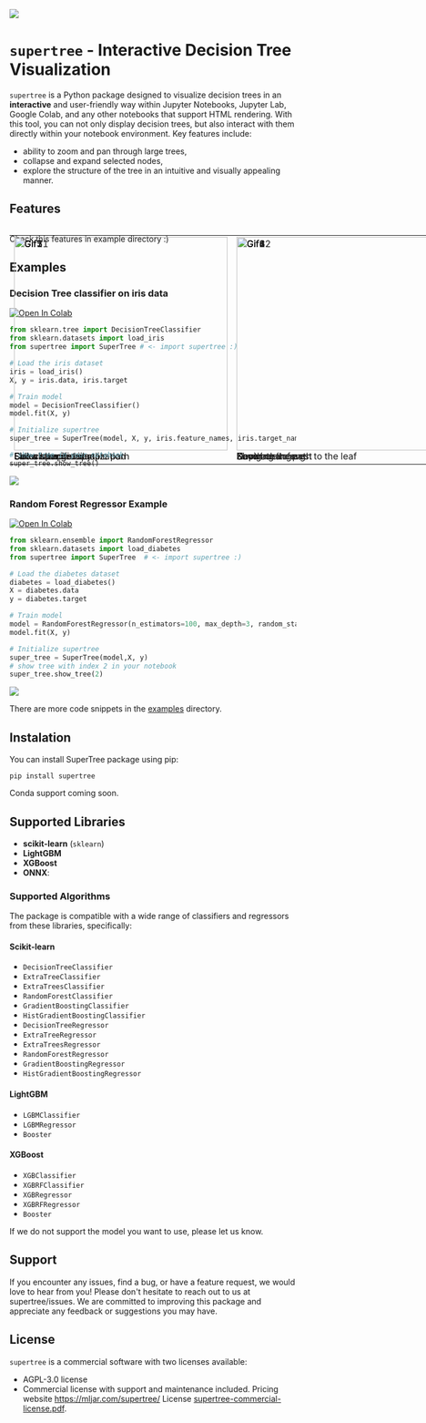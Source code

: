 ![](https://raw.githubusercontent.com/mljar/supertree/main/media/supertree2.gif)

# `supertree` - Interactive Decision Tree Visualization

`supertree` is a Python package designed to visualize decision trees in an **interactive** and user-friendly way within Jupyter Notebooks, Jupyter Lab, Google Colab, and any other notebooks that support HTML rendering. With this tool, you can not only display decision trees, but also interact with them directly within your notebook environment. Key features include:
- ability to zoom and pan through large trees,
- collapse and expand selected nodes, 
- explore the structure of the tree in an intuitive and visually appealing manner.

## Features

<div style="overflow: hidden;">
  <table style="table-layout: fixed; width: 100%; position: absolute;'">
  <tr>
    <td><img src="https://github.com/mljar/supertree/blob/main/media/videos/2_regression_details-ezgif.com-video-to-gif-converter.gif" alt="Gif1" width="375"/><br/>See all the details</td>
    <td><img src="https://github.com/mljar/supertree/blob/main/media/videos/1_supertree_zoom_an_reset-ezgif.com-video-to-gif-converter.gif" alt="Gif2" width="375"/><br/>Zoom</td>
  </tr>
  </table>
  <table style="table-layout: fixed; width: 100%; position: absolute;'">
    <tr>
    <td><img src="https://github.com/mljar/supertree/blob/main/media/videos/4_fullscreen-ezgif.com-video-to-gif-converter.gif" alt="Gif3" width="375"/><br/>Fullscreen in Jupyter</td>
    <td><img src="https://github.com/mljar/supertree/blob/main/media/videos/6_change_depth_dynamicaly-ezgif.com-video-to-gif-converter.gif" alt="Gif4" width="375"/><br/>Depth change</td>
  </tr>
    </table>
   <table style="table-layout: fixed; width: 100%; position: absolute;'">
    <tr>
    <td><img src="https://github.com/mljar/supertree/blob/main/media/videos/change_palette.gif" alt="Gif5" width="375"/><br/>Color change</td>
    <td><img src="https://github.com/mljar/supertree/blob/main/media/videos/switch_tree_in_forest.gif" alt="Gif6" width="375"/><br/>Navigate in forest</td>
  </tr>
    </table>
   <table style="table-layout: fixed; width: 100%; position: absolute;'">
    <tr>
    <td><img src="https://github.com/mljar/supertree/blob/main/media/videos/sample_path.gif" alt="Gif7" width="375"/><br/>Show specific sample path</td>
    <td><img src="https://github.com/mljar/supertree/blob/main/media/videos/save_svg.gif" alt="Gif8" width="375"/><br/>Save tree to svg</td>
  </tr>
    </table>
  <table style="table-layout: fixed; width: 100%; position: absolute;'">
    <tr>
    <td><img src="https://github.com/mljar/supertree/blob/main/media/videos/3_amount_of_sample_visualized-ezgif.com-video-to-gif-converter.gif" alt="Gif11" width="375"/><br/>Links sample visualization</td>
    <td><img src="https://github.com/mljar/supertree/blob/main/media/videos/7_path_to_leaf-ezgif.com-video-to-gif-converter.gif" alt="Gif12" width="375"/><br/>Showing the path to the leaf</td>
  </tr>
    </table>
</div>

Check this features in example directory :)

## Examples

### Decision Tree classifier on iris data 

<a target="_blank" href="https://colab.research.google.com/drive/1f2Xu8CwbXaT33hvh-ze0JK3sBSpXBt5T?usp=sharing">
  <img src="https://colab.research.google.com/assets/colab-badge.svg" alt="Open In Colab"/>
</a>

```python
from sklearn.tree import DecisionTreeClassifier
from sklearn.datasets import load_iris
from supertree import SuperTree # <- import supertree :)

# Load the iris dataset
iris = load_iris()
X, y = iris.data, iris.target

# Train model
model = DecisionTreeClassifier()
model.fit(X, y)

# Initialize supertree
super_tree = SuperTree(model, X, y, iris.feature_names, iris.target_names)

# show tree in your notebook
super_tree.show_tree()
```

![](https://raw.githubusercontent.com/mljar/supertree/main/media/classifier.png)

### Random Forest Regressor Example

<a target="_blank" href="https://colab.research.google.com/drive/1nR7GlrIKcMQYdnMm_duY7a6vscyqTCMj?usp=sharing">
  <img src="https://colab.research.google.com/assets/colab-badge.svg" alt="Open In Colab"/>
</a>

```python
from sklearn.ensemble import RandomForestRegressor
from sklearn.datasets import load_diabetes
from supertree import SuperTree  # <- import supertree :)

# Load the diabetes dataset
diabetes = load_diabetes()
X = diabetes.data
y = diabetes.target

# Train model
model = RandomForestRegressor(n_estimators=100, max_depth=3, random_state=42)
model.fit(X, y)

# Initialize supertree
super_tree = SuperTree(model,X, y)
# show tree with index 2 in your notebook
super_tree.show_tree(2)
```

![](https://raw.githubusercontent.com/mljar/supertree/main/media/regressor.png)

There are more code snippets in the [examples](examples) directory.



## Instalation
You can install SuperTree package using pip:

```
pip install supertree
```

Conda support coming soon.

## Supported Libraries

- **scikit-learn** (`sklearn`)
- **LightGBM**
- **XGBoost**
- **ONNX**:

### Supported Algorithms

The package is compatible with a wide range of classifiers and regressors from these libraries, specifically:

#### Scikit-learn
- `DecisionTreeClassifier`
- `ExtraTreeClassifier`
- `ExtraTreesClassifier`
- `RandomForestClassifier`
- `GradientBoostingClassifier`
- `HistGradientBoostingClassifier`
- `DecisionTreeRegressor`
- `ExtraTreeRegressor`
- `ExtraTreesRegressor`
- `RandomForestRegressor`
- `GradientBoostingRegressor`
- `HistGradientBoostingRegressor`

#### LightGBM
- `LGBMClassifier`
- `LGBMRegressor`
- `Booster`

#### XGBoost
- `XGBClassifier`
- `XGBRFClassifier`
- `XGBRegressor`
- `XGBRFRegressor`
- `Booster`

If we do not support the model you want to use, please let us know.

## Support

If you encounter any issues, find a bug, or have a feature request, we would love to hear from you! Please don't hesitate to reach out to us at supertree/issues. We are committed to improving this package and appreciate any feedback or suggestions you may have.

## License 

`supertree` is a commercial software with two licenses available:

- AGPL-3.0 license
- Commercial license with support and maintenance included. Pricing website https://mljar.com/supertree/ License [supertree-commercial-license.pdf](supertree-commercial-license.pdf).

